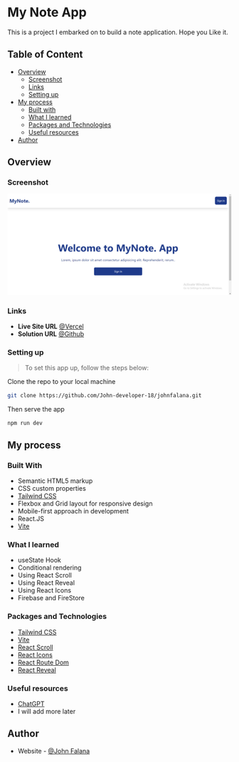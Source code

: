 # My Note App

This is a project I embarked on to build a note application. Hope you Like it.

## Table of Content
- [Overview](#overview)
  - [Screenshot](#screenshot)
  - [Links](#links)
  - [Setting up](#setting-up)
- [My process](#my-process)
  - [Built with](#built-with)
  - [What I learned](#what-i-learned)
  - [Packages and Technologies](#packages-and-technologies)
  - [Useful resources](#useful-resources)
- [Author](#author)

## Overview

### Screenshot
![screenshot](./public/assets/scr.png)

### Links
- **Live Site URL** [@Vercel](https://mynote-coral.vercel.app/)
- **Solution URL**
[@Github](https://github.com/John-developer-18/mynote)

### Setting up
>To set this app up, follow the steps below:

Clone  the repo to your local machine
```bash
git clone https://github.com/John-developer-18/johnfalana.git
```
Then serve the app
```
npm run dev
```



## My process

### Built With
- Semantic HTML5 markup
- CSS custom properties
- [Tailwind CSS](https://tailwindcss.com/docs/installation)
- Flexbox and Grid layout for responsive design
- Mobile-first approach in development
- React.JS
- [Vite](https://vitejs.dev/)

### What I learned

- useState Hook
- Conditional rendering
- Using React Scroll
- Using React Reveal
- Using React Icons
- Firebase and FireStore

### Packages and Technologies

- [Tailwind CSS](https://tailwindcss.com/docs/installation)
- [Vite](https://vitejs.dev/)
- [React Scroll](https://www.npmjs.com/package/react-scroll)
- [React Icons](https://react-icons.github.io/react-icons/)
- [React Route Dom](https://www.npmjs.com/package/react-router-dom)
- [React Reveal](https://www.npmjs.com/package/react-reveal)

### Useful resources

- [ChatGPT](https://chat.openai.com/)
- I will add more later

## Author
- Website - [@John Falana](https://johnfalana.vercel.app/)
